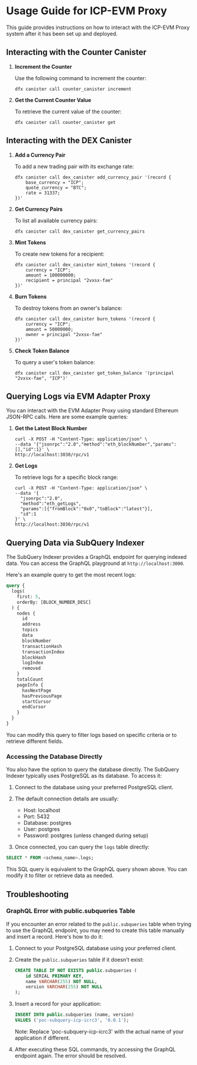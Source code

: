 # Usage Guide for ICP-EVM Proxy

This guide provides instructions on how to interact with the ICP-EVM Proxy system after it has been set up and deployed.

## Interacting with the Counter Canister

1. **Increment the Counter**

   Use the following command to increment the counter:

   ```shell
   dfx canister call counter_canister increment
   ```

2. **Get the Current Counter Value**

   To retrieve the current value of the counter:

   ```shell
   dfx canister call counter_canister get
   ```

## Interacting with the DEX Canister

1. **Add a Currency Pair**

   To add a new trading pair with its exchange rate:

   ```shell
   dfx canister call dex_canister add_currency_pair '(record { 
       base_currency = "ICP"; 
       quote_currency = "BTC";
       rate = 31337;
   })'
   ```

2. **Get Currency Pairs**

   To list all available currency pairs:

   ```shell
   dfx canister call dex_canister get_currency_pairs
   ```

3. **Mint Tokens**

   To create new tokens for a recipient:

   ```shell
   dfx canister call dex_canister mint_tokens '(record { 
       currency = "ICP"; 
       amount = 100000000; 
       recipient = principal "2vxsx-fae" 
   })'
   ```

4. **Burn Tokens**

   To destroy tokens from an owner's balance:

   ```shell
   dfx canister call dex_canister burn_tokens '(record { 
       currency = "ICP"; 
       amount = 50000000; 
       owner = principal "2vxsx-fae" 
   })'
   ```

5. **Check Token Balance**

   To query a user's token balance:

   ```shell
   dfx canister call dex_canister get_token_balance '(principal "2vxsx-fae", "ICP")'
   ```

## Querying Logs via EVM Adapter Proxy

You can interact with the EVM Adapter Proxy using standard Ethereum JSON-RPC calls. Here are some example queries:

1. **Get the Latest Block Number**

   ```shell
   curl -X POST -H "Content-Type: application/json" \
   --data '{"jsonrpc":"2.0","method":"eth_blockNumber","params":[],"id":1}' \
   http://localhost:3030/rpc/v1
   ```

2. **Get Logs**

   To retrieve logs for a specific block range:

   ```shell
   curl -X POST -H "Content-Type: application/json" \
   --data '{
     "jsonrpc":"2.0",
     "method":"eth_getLogs",
     "params":[{"fromBlock":"0x0","toBlock":"latest"}],
     "id":1
   }' \
   http://localhost:3030/rpc/v1
   ```

## Querying Data via SubQuery Indexer

The SubQuery Indexer provides a GraphQL endpoint for querying indexed data. You can access the GraphQL playground at `http://localhost:3000`.

Here's an example query to get the most recent logs:

```graphql
query {
  logs(
    first: 5,
    orderBy: [BLOCK_NUMBER_DESC]
  ) {
    nodes {
      id
      address
      topics
      data
      blockNumber
      transactionHash
      transactionIndex
      blockHash
      logIndex
      removed
    }
    totalCount
    pageInfo {
      hasNextPage
      hasPreviousPage
      startCursor
      endCursor
    }
  }
}
```

You can modify this query to filter logs based on specific criteria or to retrieve different fields.

### Accessing the Database Directly

You also have the option to query the database directly. The SubQuery Indexer typically uses PostgreSQL as its database. To access it:

1. Connect to the database using your preferred PostgreSQL client.
2. The default connection details are usually:
   - Host: localhost
   - Port: 5432
   - Database: postgres
   - User: postgres
   - Password: postgres (unless changed during setup)

3. Once connected, you can query the `logs` table directly:

```sql
SELECT * FROM <schema_name>.logs;
```

This SQL query is equivalent to the GraphQL query shown above. You can modify it to filter or retrieve data as needed.

## Troubleshooting

### GraphQL Error with public.subqueries Table

If you encounter an error related to the `public.subqueries` table when trying to use the GraphQL endpoint, you may need to create this table manually and insert a record. Here's how to do it:

1. Connect to your PostgreSQL database using your preferred client.

2. Create the `public.subqueries` table if it doesn't exist:

   ```sql
   CREATE TABLE IF NOT EXISTS public.subqueries (
       id SERIAL PRIMARY KEY,
       name VARCHAR(255) NOT NULL,
       version VARCHAR(255) NOT NULL
   );
   ```

3. Insert a record for your application:

   ```sql
   INSERT INTO public.subqueries (name, version)
   VALUES ('poc-subquery-icp-icrc3', '0.0.1');
   ```

   Note: Replace 'poc-subquery-icp-icrc3' with the actual name of your application if different.

4. After executing these SQL commands, try accessing the GraphQL endpoint again. The error should be resolved.
